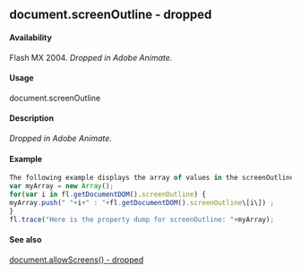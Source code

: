 ## document.screenOutline - dropped

#### Availability

Flash MX 2004. *Dropped in Adobe Animate.*

#### Usage

document.screenOutline

#### Description

*Dropped in Adobe Animate.*

#### Example

```javascript
The following example displays the array of values in the screenOutline property:
var myArray = new Array();
for(var i in fl.getDocumentDOM().screenOutline) {
myArray.push(" "+i+" : "+fl.getDocumentDOM().screenOutline\[i\]) ;
}
fl.trace("Here is the property dump for screenOutline: "+myArray);

```
#### See also

[document.allowScreens() - dropped](#!AdobeDocs/developers-animatesdk-docs/test/Document_object/docume14.md)

